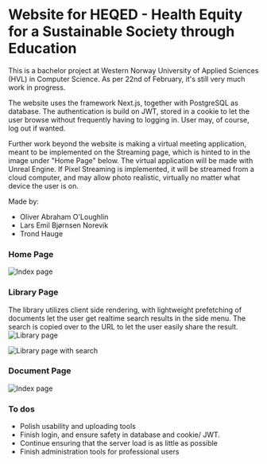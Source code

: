 # Website for HEQED - Health Equity for a Sustainable Society through Education

This is a bachelor project at Western Norway University of Applied Sciences (HVL) in Computer Science. As per 22nd of February, it's still very much work in progress.

The website uses the framework Next.js, together with PostgreSQL as database. The authentication is build on JWT, stored in a cookie to let the user browse without frequently having to logging in. User may, of course, log out if wanted.

Further work beyond the website is making a virtual meeting application, meant to be implemented on the Streaming page, which is hinted to in the image under "Home Page" below. The virtual application will be made with Unreal Engine. If Pixel Streaming is implemented, it will be streamed from a cloud computer, and may allow photo realistic, virtually no matter what device the user is on.

Made by:
- Oliver Abraham O'Loughlin
- Lars Emil Bjørnsen Norevik
- Trond Hauge

### Home Page
![Index page](https://github.com/h586634/DAT191/blob/main/public/Index.jpg?raw=true)

### Library Page
The library utilizes client side rendering, with lightweight prefetching of documents let the user get realtime search results in the side menu. The search is copied over to the URL to let the user easily share the result.
![Library page](https://github.com/h586634/DAT191/blob/main/public/Library_Default.jpg?raw=true)

![Library page with search](https://github.com/h586634/DAT191/blob/main/public/Library_Search.jpg?raw=true)

### Document Page

![Index page](https://github.com/h586634/DAT191/blob/main/public/Document.jpg?raw=true)

### To dos
- Polish usability and uploading tools
- Finish login, and ensure safety in database and cookie/ JWT.
- Continue ensuring that the server load is as little as possible
- Finish administration tools for professional users
